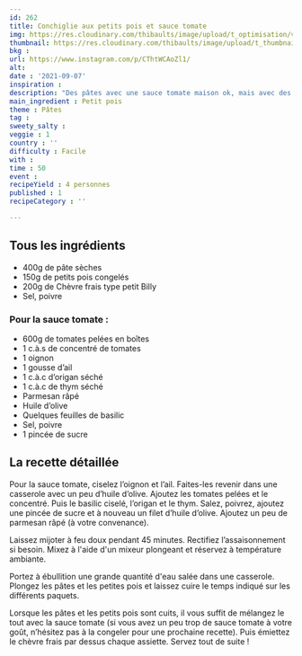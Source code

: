 ```yaml
---
id: 262
title: Conchiglie aux petits pois et sauce tomate
img: https://res.cloudinary.com/thibaults/image/upload/t_optimisation/v1631039477/Recipes/20210907_conchiglie_petits_pois_sauce_tomate.jpg
thumbnail: https://res.cloudinary.com/thibaults/image/upload/t_thumbnail_josie/v1631039477/Recipes/20210907_conchiglie_petits_pois_sauce_tomate.jpg
bkg : 
url: https://www.instagram.com/p/CThtWCAoZl1/
alt: 
date : '2021-09-07'
inspiration : 
description: "Des pâtes avec une sauce tomate maison ok, mais avec des petits pois et du chèvre frais ça change les habitudes."
main_ingredient : Petit pois
theme : Pâtes
tag : 
sweety_salty : 
veggie : 1
country : ''
difficulty : Facile
with : 
time : 50
event : 
recipeYield : 4 personnes
published : 1
recipeCategory : ''

---
```


## Tous les ingrédients
 - 400g de pâte sèches
 - 150g de petits pois congelés
 - 200g de Chèvre frais type petit Billy
 - Sel, poivre

### Pour la sauce tomate :
 - 600g de tomates pelées en boîtes
 - 1 c.à.s de concentré de tomates
 - 1 oignon
 - 1 gousse d’ail
 - 1 c.à.c d’origan séché
 - 1 c.à.c de thym séché
 - Parmesan râpé
 - Huile d’olive
 - Quelques feuilles de basilic
 - Sel, poivre
 - 1 pincée de sucre

## La recette détaillée
Pour la sauce tomate, ciselez l’oignon et l’ail. Faites-les revenir dans une casserole avec un peu d’huile d’olive. Ajoutez les tomates pelées et le concentré. Puis le basilic ciselé, l’origan et le thym. Salez, poivrez, ajoutez une pincée de sucre et à nouveau un filet d’huile d’olive. Ajoutez un peu de parmesan râpé (à votre convenance).

Laissez mijoter à feu doux pendant 45 minutes. Rectifiez l’assaisonnement si besoin. Mixez à l'aide d'un mixeur plongeant et réservez à température ambiante.

Portez à ébullition une grande quantité d'eau salée dans une casserole. Plongez les pâtes et les petites pois et laissez cuire le temps indiqué sur les différents paquets.

Lorsque les pâtes et les petits pois sont cuits, il vous suffit de mélangez le tout avec la sauce tomate (si vous avez un peu trop de sauce tomate à votre goût, n’hésitez pas à la congeler pour une prochaine recette). Puis émiettez le chèvre frais par dessus chaque assiette. Servez tout de suite !